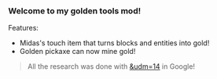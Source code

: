 ### Welcome to my golden tools mod!
Features:
- Midas's touch item that turns blocks and entities into gold!
- Golden pickaxe can now mine gold!
> All the research was done with [&udm=14](https://udm14.com/) in Google!